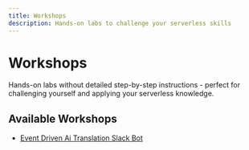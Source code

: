 ```yaml
---
title: Workshops
description: Hands-on labs to challenge your serverless skills
---
```


# Workshops

Hands-on labs without detailed step-by-step instructions - perfect for challenging yourself and applying your serverless knowledge.

## Available Workshops

- [Event Driven Ai Translation Slack Bot](./event-driven-ai-translation-slack-bot/)
